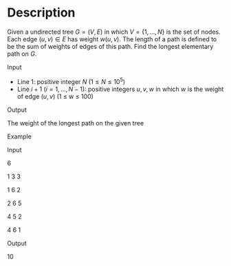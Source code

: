 # Description

Given a undirected tree $G = (V, E)$ in which $V = \{1,…,N\}$ is the set of nodes. Each edge $(u,v) \in E$ has weight $w(u,v)$. The length of a path is defined to be the sum of weights of edges of this path. Find the longest elementary path on $G$.

Input

- Line 1: positive integer $N$ ($1 \leq N \leq 10^5$)
- Line $i + 1$ ($i = 1,…,N-1$): positive integers $u, v, w$ in which $w$ is the weight of edge $(u,v)$ (1 ≤ w ≤ 100)

Output

The weight of the longest path on the given tree

Example

Input

6 

1 3 3

1 6 2 

2 6 5 

4 5 2

4 6 1

Output

10